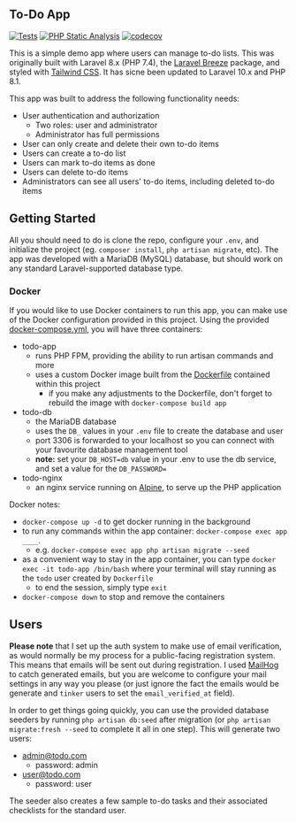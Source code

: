 ## To-Do App

[![Tests](https://github.com/BrandonKerr/to-do/actions/workflows/tests.yml/badge.svg)](https://github.com/BrandonKerr/to-do/actions/workflows/tests.yml)
[![PHP Static Analysis](https://github.com/BrandonKerr/to-do/actions/workflows/php-stan.yml/badge.svg)](https://github.com/BrandonKerr/to-do/actions/workflows/php-stan.yml)
[![codecov](https://codecov.io/gh/BrandonKerr/to-do/branch/master/graph/badge.svg?token=SEFBKJVM1G)](https://codecov.io/gh/BrandonKerr/to-do)

This is a simple demo app where users can manage to-do lists. This was originally built with Laravel 8.x (PHP 7.4), the [Laravel Breeze](https://laravel.com/docs/8.x/starter-kits#laravel-breeze) package, and styled with [Tailwind CSS](https://tailwindcss.com/). It has sicne been updated to Laravel 10.x and PHP 8.1.

This app was built to address the following functionality needs:
-  User authentication and authorization
    - Two roles: user and administrator
    - Administrator has full permissions
- User can only create and delete their own to-do items
- Users can create a to-do list
- Users can mark to-do items as done
- Users can delete to-do items
- Administrators can see all users' to-do items, including deleted to-do items

## Getting Started

All you should need to do is clone the repo, configure your `.env`, and initialize the project (eg. `composer install`, `php artisan migrate`, etc).
The app was developed with a MariaDB (MySQL) database, but should work on any standard Laravel-supported database type.

### Docker

If you would like to use Docker containers to run this app, you can make use of the Docker configuration provided in this project. Using the provided [docker-compose.yml](https://github.com/BrandonKerr/to-do/blob/master/docker-compose.yml), you will have three containers:
- todo-app
    - runs PHP FPM, providing the ability to run artisan commands and more
    - uses a custom Docker image built from the [Dockerfile](https://github.com/BrandonKerr/to-do/blob/master/Dockerfile) contained within this project
        - if you make any adjustments to the Dockerfile, don't forget to rebuild the image with `docker-compose build app`
- todo-db
    - the MariaDB database
    - uses the `DB_` values in your `.env` file to create the database and user
    - port 3306 is forwarded to your localhost so you can connect with your favourite database management tool
    - **note:** set your `DB_HOST=db` value in your .env to use the db service, and set a value for the `DB_PASSWORD=`
- todo-nginx
    - an nginx service running on [Alpine](https://wiki.alpinelinux.org/wiki/Main_Page), to serve up the PHP application

Docker notes:
- `docker-compose up -d` to get docker running in the background
- to run any commands within the app container: `docker-compose exec app ____`.
    - e.g. `docker-compose exec app php artisan migrate --seed`
- as a convenient way to stay in the app container, you can type `docker exec -it todo-app /bin/bash` where your terminal will stay running as the `todo` user created by `Dockerfile`
    - to end the session, simply type `exit`
- `docker-compose down` to stop and remove the containers

## Users

**Please note** that I set up the auth system to make use of email verification, as would normally be my process for a public-facing registration system. This means that emails will be sent out during registration. I used [MailHog](https://github.com/mailhog/MailHog) to catch generated emails, but you are welcome to configure your mail settings in any way you please (or just ignore the fact the emails would be generate and `tinker` users to set the `email_verified_at` field).

In order to get things going quickly, you can use the provided database seeders by running `php artisan db:seed` after migration (or `php artisan migrate:fresh --seed` to complete it all in one step). This will generate two users:
- admin@todo.com
    - password: admin
- user@todo.com
    - password: user

The seeder also creates a few sample to-do tasks and their associated checklists for the standard user.

